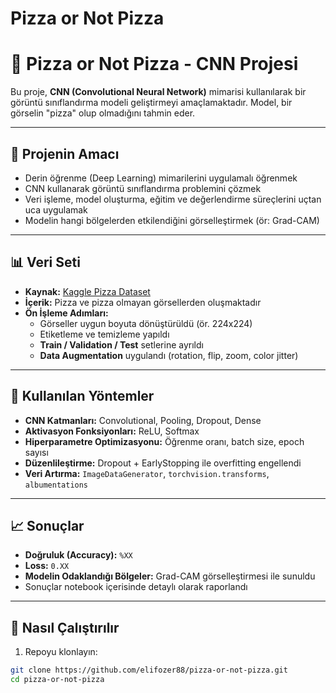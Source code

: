 ﻿# Pizza or Not Pizza

# 🍕 Pizza or Not Pizza - CNN Projesi

Bu proje, **CNN (Convolutional Neural Network)** mimarisi kullanılarak bir görüntü sınıflandırma modeli geliştirmeyi amaçlamaktadır. Model, bir görselin "pizza" olup olmadığını tahmin eder.

---

## 🎯 Projenin Amacı
- Derin öğrenme (Deep Learning) mimarilerini uygulamalı öğrenmek  
- CNN kullanarak görüntü sınıflandırma problemini çözmek  
- Veri işleme, model oluşturma, eğitim ve değerlendirme süreçlerini uçtan uca uygulamak  
- Modelin hangi bölgelerden etkilendiğini görselleştirmek (ör: Grad-CAM)

---

## 📊 Veri Seti
- **Kaynak:** [Kaggle Pizza Dataset](https://www.kaggle.com/)  
- **İçerik:** Pizza ve pizza olmayan görsellerden oluşmaktadır  
- **Ön İşleme Adımları:**
  - Görseller uygun boyuta dönüştürüldü (ör. 224x224)
  - Etiketleme ve temizleme yapıldı
  - **Train / Validation / Test** setlerine ayrıldı
  - **Data Augmentation** uygulandı (rotation, flip, zoom, color jitter)

---

## 🧠 Kullanılan Yöntemler
- **CNN Katmanları:** Convolutional, Pooling, Dropout, Dense  
- **Aktivasyon Fonksiyonları:** ReLU, Softmax  
- **Hiperparametre Optimizasyonu:** Öğrenme oranı, batch size, epoch sayısı  
- **Düzenlileştirme:** Dropout + EarlyStopping ile overfitting engellendi  
- **Veri Artırma:** `ImageDataGenerator`, `torchvision.transforms`, `albumentations`

---

## 📈 Sonuçlar
- **Doğruluk (Accuracy):** `%XX`  
- **Loss:** `0.XX`
- **Modelin Odaklandığı Bölgeler:** Grad-CAM görselleştirmesi ile sunuldu
- Sonuçlar notebook içerisinde detaylı olarak raporlandı

---

## 🚀 Nasıl Çalıştırılır
1. Repoyu klonlayın:
```bash
git clone https://github.com/elifozer88/pizza-or-not-pizza.git
cd pizza-or-not-pizza
